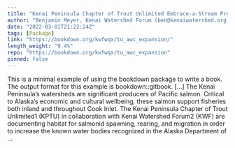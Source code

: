 ```yaml
---
title: "Kenai Peninsula Chapter of Trout Unlimited Embrace-a-Stream Project: Expanding Knowledge of Fish Habitat in Alaska’s Kenai Peninsula"
author: "Benjamin Meyer, Kenai Watershed Forum (ben@kenaiwatershed.org)"
date: "2022-03-01T21:22:24Z"
tags: [Package]
link: "https://bookdown.org/kwfwqx/tu_awc_expansion/"
length_weight: "9.4%"
repo: "https://bookdown.org/kwfwqx/tu_awc_expansion"
pinned: false
---
```


This is a minimal example of using the bookdown package to write a book. The output format for this example is bookdown::gitbook. [...] The Kenai Peninsula’s watersheds are significant producers of Pacific salmon. Critical to Alaska’s economic and cultural wellbeing, these salmon support fisheries both inland and throughout Cook Inlet. The Kenai Peninsula Chapter of Trout Unlimited1 (KPTU) in collaboration with Kenai Watershed Forum2 (KWF) are documenting habitat for salmonid spawning, rearing, and migration in order to increase the known water bodies recognized in the Alaska Department of ...
